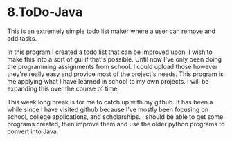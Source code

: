 # 8.ToDo-Java
This is an extremely simple todo list maker where a user can remove and add tasks.


In this program I created a todo list that can be improved upon. I wish to make this into a sort of gui if that's possible. Until now I've only been doing the programming assignments from school. I could upload those however they're really easy and provide most of the project's needs. This program is me applying what I have learned in school to my own projects. I will be expanding this over the course of time.

This week long break is for me to catch up with my github. It has been a while since I have visited github because I've mostly been focusing on school, college applications, and scholarships. I should be able to get some programs created, then improve them and use the older python programs to convert into Java. 
